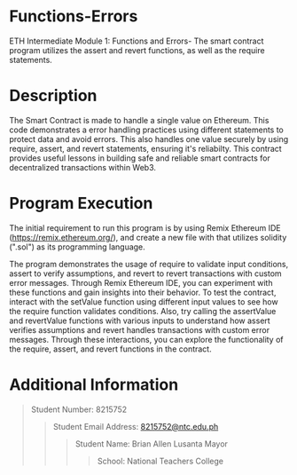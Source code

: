 # Functions-Errors
ETH Intermediate Module 1: Functions and Errors- The smart contract program utilizes the assert and revert functions, as well as the require statements.

# Description
The Smart Contract is made to handle a single value on Ethereum. This code demonstrates a error handling practices using different statements to protect data and avoid errors. This also handles one value securely by using require, assert, and revert statements, ensuring it's reliabilty. This contract provides useful lessons in building safe and reliable smart contracts for decentralized transactions within Web3.

# Program Execution
The initial requirement to run this program is by using Remix Ethereum IDE (https://remix.ethereum.org/), and create a new file with that utilizes solidity (".sol") as its programming language.

The program demonstrates the usage of require to validate input conditions, assert to verify assumptions, and revert to revert transactions with custom error messages. Through Remix Ethereum IDE, you can experiment with these functions and gain insights into their behavior. To test the contract, interact with the setValue function using different input values to see how the require function validates conditions. Also, try calling the assertValue and revertValue functions with various inputs to understand how assert verifies assumptions and revert handles transactions with custom error messages. Through these interactions, you can explore the functionality of the require, assert, and revert functions in the contract.

# Additional Information
> Student Number: 8215752
>> Student Email Address: 8215752@ntc.edu.ph
>>> Student Name: Brian Allen Lusanta Mayor
>>>> School: National Teachers College
